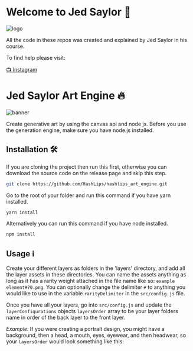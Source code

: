# Welcome to Jed Saylor 👾

![logo](https://user-images.githubusercontent.com/95023449/143539159-06175af4-7dca-419b-a613-eb3b5fbe2b8f.png)

All the code in these repos was created and explained by Jed Saylor in his course.

To find help please visit:

[📺  Instagram](https://www.instagram.com/jedsaylor/)

# Jed Saylor Art Engine 🔥

![banner](https://user-images.githubusercontent.com/95023449/143539398-718265a8-90a4-43c3-821b-c299f2e40831.png)

Create generative art by using the canvas api and node js. Before you use the generation engine, make sure you have node.js installed.

## Installation 🛠️

If you are cloning the project then run this first, otherwise you can download the source code on the release page and skip this step.

```sh
git clone https://github.com/HashLips/hashlips_art_engine.git
```

Go to the root of your folder and run this command if you have yarn installed.

```sh
yarn install
```

Alternatively you can run this command if you have node installed.

```sh
npm install
```

## Usage ℹ️

Create your different layers as folders in the 'layers' directory, and add all the layer assets in these directories. You can name the assets anything as long as it has a rarity weight attached in the file name like so: `example element#70.png`. You can optionally change the delimiter `#` to anything you would like to use in the variable `rarityDelimiter` in the `src/config.js` file.

Once you have all your layers, go into `src/config.js` and update the `layerConfigurations` objects `layersOrder` array to be your layer folders name in order of the back layer to the front layer.

_Example:_ If you were creating a portrait design, you might have a background, then a head, a mouth, eyes, eyewear, and then headwear, so your `layersOrder` would look something like this:

```js
